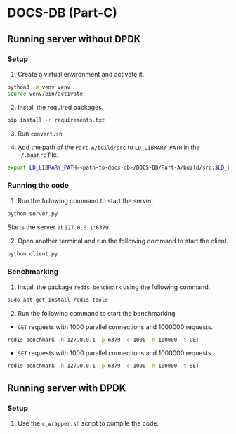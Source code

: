 # DOCS-DB (Part-C)

## Running server without DPDK

### Setup

1. Create a virtual environment and activate it.

```bash
python3 -m venv venv
source venv/bin/activate
```

2. Install the required packages.

```bash
pip install -r requirements.txt
```

3. Run `convert.sh`

4. Add the path of the `Part-A/build/src` to `LD_LIBRARY_PATH` in the `~/.bashrc` file.

```bash
export LD_LIBRARY_PATH=<path-to-docs-db>/DOCS-DB/Part-A/build/src:$LD_LIBRARY_PATH
```


### Running the code

1. Run the following command to start the server.

```bash
python server.py
```

Starts the server at `127.0.0.1:6379`.

2. Open another terminal and run the following command to start the client.

```bash
python client.py
```


### Benchmarking

1. Install the package `redis-benchmark` using the following command.

```bash
sudo apt-get install redis-tools
```

2. Run the following command to start the benchmarking.


- `GET` requests with 1000 parallel connections and 1000000 requests.

```bash
redis-benchmark -h 127.0.0.1 -p 6379 -c 1000 -n 100000 -t GET
```

- `SET` requests with 1000 parallel connections and 1000000 requests.

```bash
redis-benchmark -h 127.0.0.1 -p 6379 -c 1000 -n 100000 -t SET
```

## Running server with DPDK

### Setup
1. Use the `c_wrapper.sh` script to compile the code.